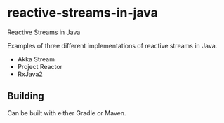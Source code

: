 # reactive-streams-in-java
Reactive Streams in Java

Examples of three different implementations of reactive streams in Java.
- Akka Stream
- Project Reactor
- RxJava2

## Building

Can be built with either Gradle or Maven.
